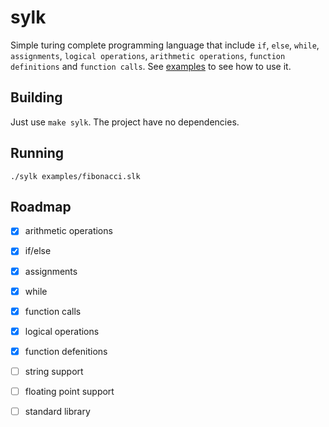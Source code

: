 # sylk

Simple turing complete programming language that include `if`, `else`, `while`, `assignments`, `logical operations`, `arithmetic operations`, `function definitions` and `function calls`.
See [examples](./examples) to see how to use it.

## Building

Just use `make sylk`. The project have no dependencies.

## Running

`./sylk examples/fibonacci.slk`

## Roadmap

- [x] arithmetic operations
- [x] if/else
- [x] assignments
- [x] while
- [x] function calls
- [x] logical operations
- [x] function defenitions
- [ ] string support
- [ ] floating point support
- [ ] standard library


